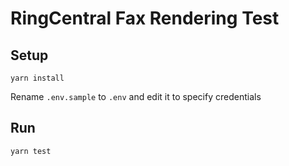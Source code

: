 # RingCentral Fax Rendering Test

## Setup

```
yarn install
```

Rename `.env.sample` to `.env` and edit it to specify credentials


## Run

```
yarn test
```

